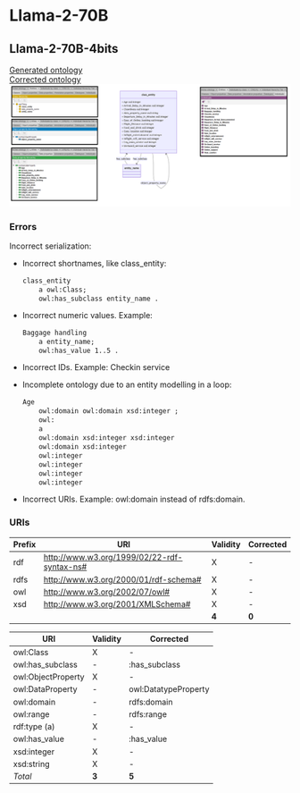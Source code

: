 # Llama-2-70B

## Llama-2-70B-4bits

[Generated ontology](./4bits_ontology.txt)
<br>
[Corrected ontology](./4bits_ontology_corrected.txt)
<br>
![](./4bits_ontology_corrected.png)


### Errors

Incorrect serialization: 
-   Incorrect shortnames, like class_entity:
    ```
    class_entity
        a owl:Class;
        owl:has_subclass entity_name .
    ```

-   Incorrect numeric values. Example:
    ```
    Baggage handling
        a entity_name;
        owl:has_value 1..5 .
    ```
-   Incorrect IDs. Example: Checkin service

-   Incomplete ontology due to an entity modelling in a loop:
    ```
    Age
        owl:domain owl:domain xsd:integer ;
        owl:
        a
        owl:domain xsd:integer xsd:integer
        owl:domain xsd:integer
        owl:integer
        owl:integer
        owl:integer
        owl:integer
    ```
-   Incorrect URIs. Example: owl:domain instead of rdfs:domain.


### URIs

| Prefix | URI                                           | Validity | Corrected |
|--------|-----------------------------------------------|----------|-----------|
| rdf    | http://www.w3.org/1999/02/22-rdf-syntax-ns#   | X        | -         |
| rdfs   | http://www.w3.org/2000/01/rdf-schema#         | X        | -         |
| owl    | http://www.w3.org/2002/07/owl#                | X        | -         |
| xsd    | http://www.w3.org/2001/XMLSchema#             | X        | -         |
|        |                                               | **4**    | **0**     |


| URI                 | Validity | Corrected            |
|---------------------|----------|----------------------|
| owl:Class           | X        | -                    |
| owl:has_subclass    | -        | :has_subclass        |
| owl:ObjectProperty  | X        | -                    |
| owl:DataProperty    | -        | owl:DatatypeProperty |
| owl:domain          | -        | rdfs:domain          |
| owl:range           | -        | rdfs:range           |
| rdf:type (a)        | X        | -                    |
| owl:has_value       | -        | :has_value           |
| xsd:integer         | X        | -                    |
| xsd:string          | X        | -                    |
| *Total*             | **3**    | **5**                |